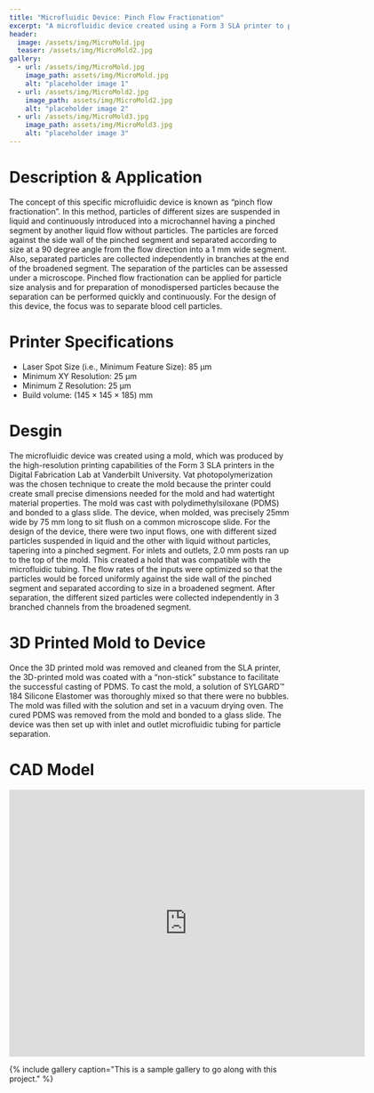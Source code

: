 ```yaml
---
title: "Microfluidic Device: Pinch Flow Fractionation"
excerpt: "A microfluidic device created using a Form 3 SLA printer to print a mold, which was then casted with PDMS and bonded to a glass slide."
header:
  image: /assets/img/MicroMold.jpg
  teaser: /assets/img/MicroMold2.jpg
gallery:
  - url: /assets/img/MicroMold.jpg
    image_path: assets/img/MicroMold.jpg
    alt: "placeholder image 1"
  - url: /assets/img/MicroMold2.jpg
    image_path: assets/img/MicroMold2.jpg
    alt: "placeholder image 2"
  - url: /assets/img/MicroMold3.jpg
    image_path: assets/img/MicroMold3.jpg
    alt: "placeholder image 3"
---
```


# Description & Application
The concept of this specific microfluidic device is known as “pinch flow fractionation”. In this method, particles of different sizes are suspended in liquid and continuously introduced into a microchannel having a pinched segment by another liquid flow without particles. The particles are forced against the side wall of the pinched segment and separated according to size at a 90 degree angle from the flow direction into a 1 mm wide segment. Also, separated particles are collected independently in branches at the end of the broadened segment. The separation of the particles can be assessed under a microscope. Pinched flow fractionation can be applied for particle size analysis and for preparation of monodispersed particles because the separation can be performed quickly and continuously. For the design of this device, the focus was to separate blood cell particles. 

# Printer Specifications
- Laser Spot Size (i.e., Minimum Feature Size): 85 μm
- Minimum XY Resolution: 25 μm
- Minimum Z Resolution: 25 μm
- Build volume: (145 × 145 × 185) mm

# Desgin
The microfluidic device was created using a mold, which was produced by the high-resolution printing capabilities of the Form 3 SLA printers in the Digital Fabrication Lab at Vanderbilt University. Vat photopolymerization was the chosen technique to create the mold because the printer could create small precise dimensions needed for the mold and had watertight material properties. The mold was cast with polydimethylsiloxane (PDMS) and bonded to a glass slide. The device, when molded, was precisely 25mm wide by 75 mm long to sit flush on a common microscope slide. For the design of the device, there were two input flows, one with different sized particles suspended in liquid and the other with liquid without particles, tapering into a pinched segment. For inlets and outlets, 2.0 mm posts ran up to the top of the mold. This created a hold that was compatible with the microfluidic tubing. The flow rates of the inputs were optimized so that the particles would be forced uniformly against the side wall of the pinched segment and separated according to size in a broadened segment. After separation, the different sized particles were collected independently in 3 branched channels from the broadened segment. 

# 3D Printed Mold to Device
Once the 3D printed mold was removed and cleaned from the SLA printer, the 3D-printed mold was coated with a “non-stick” substance to facilitate the successful casting of PDMS. To cast the mold, a solution of SYLGARD™ 184 Silicone Elastomer was thoroughly mixed so that there were no bubbles. The mold was filled with the solution and set in a vacuum drying oven. The cured PDMS was removed from the mold and bonded to a glass slide. The device was then set up with inlet and outlet microfluidic tubing for particle separation. 

# CAD Model
<iframe src="https://a360.co/3M1vJ2B" width="640" height="480" allowfullscreen="true" webkitallowfullscreen="true" mozallowfullscreen="true"  frameborder="0"></iframe>

{% include gallery caption="This is a sample gallery to go along with this project." %}

